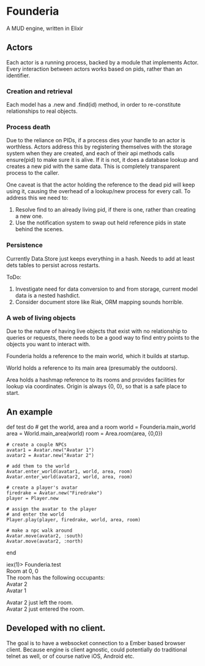 # Founderia  
A MUD engine, written in Elixir

## Actors
Each actor is a running process, backed by a module that implements Actor. Every interaction between actors works based on pids, rather than an identifier.

### Creation and retrieval
Each model has a .new and .find(id) method, in order to re-constitute relationships to real objects.

### Process death
Due to the reliance on PIDs, if a process dies your handle to an actor is worthless. Actors address this by registering themselves with the storage system when they are created, and each of their api methods calls ensure(pid) to make sure it is alive. If it is not, it does a database lookup and creates a new pid with the same data. This is completely transparent process to the caller. 

One caveat is that the actor holding the reference to the dead pid will keep using it, causing the overhead of a lookup/new process for every call. To address this we need to:  
1) Resolve find to an already living pid, if there is one, rather than creating a new one.  
2) Use the notification system to swap out held reference pids in state behind the scenes.

### Persistence 
Currently Data.Store just keeps everything in a hash. Needs to add at least dets tables to persist across restarts.

ToDo:  
1) Investigate need for data conversion to and from storage, current model data is a nested hashdict.  
2) Consider document store like Riak, ORM mapping sounds horrible.

### A web of living objects
Due to the nature of having live objects that exist with no relationship to queries or requests, there needs to be a good way to find entry points to the objects you want to interact with.

Founderia holds a reference to the main world, which it builds at startup.

World holds a reference to its main area (presumably the outdoors).

Area holds a hashmap reference to its rooms and provides facilities for lookup via coordinates. Origin is always {0, 0}, so that is a safe place to start.

## An example

  def test do
    # get the world, area and a room
    world = Founderia.main_world
    area = World.main_area(world)
    room = Area.room(area, {0,0})
    
    # create a couple NPCs
    avatar1 = Avatar.new("Avatar 1")
    avatar2 = Avatar.new("Avatar 2")

    # add them to the world
    Avatar.enter_world(avatar1, world, area, room)
    Avatar.enter_world(avatar2, world, area, room)

    # create a player's avatar
    firedrake = Avatar.new("Firedrake")
    player = Player.new

    # assign the avatar to the player
    # and enter the world
    Player.play(player, firedrake, world, area, room)

    # make a npc walk around
    Avatar.move(avatar2, :south)
    Avatar.move(avatar2, :north)
  end

iex(1)> Founderia.test  
Room at 0, 0  
The room has the following occupants:  
Avatar 2  
Avatar 1  

Avatar 2 just left the room.  
Avatar 2 just entered the room.  

## Developed with no client.
The goal is to have a websocket connection to a Ember based browser client. Because engine is client agnostic, could potentially do traditional telnet as well, or of course native iOS, Android etc.

